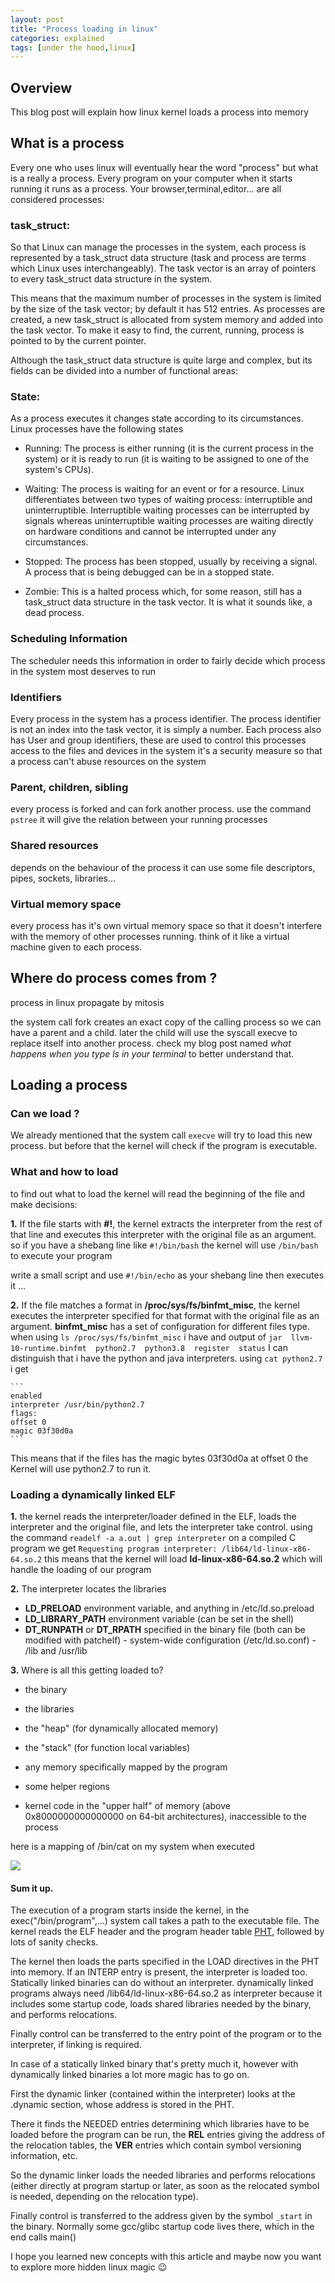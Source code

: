 ```yaml
---
layout: post
title: "Process loading in linux"
categories: explained
tags: [under the hood,linux]
---
```


## Overview

This blog post will explain how linux kernel loads a process into memory

## What is a process

Every one who uses linux will eventually hear the word "process" but what is a really a process. Every program on your computer when it starts
running it runs as a process. Your browser,terminal,editor... are all considered processes:

### task_struct: 

So that Linux can manage the processes in the system, each process is represented by a  task_struct  data structure (task and process are terms which Linux uses interchangeably). The  task  vector is an array of pointers to every  task_struct  data structure in the system.

This means that the maximum number of processes in the system is limited by the size of the  task  vector; by default it has 512 entries. As processes are created, a new  task_struct  is allocated from system memory and added into the  task  vector. To make it easy to find, the current, running, process is pointed to by the  current  pointer.

Although the task_struct  data structure is quite large and complex, but its fields can be divided into a number of functional areas:

### State: 

As a process executes it changes state according to its circumstances. Linux processes have the following states

- Running:
The process is either running (it is the current process in the system) or it is ready to run (it is waiting to be assigned to one of the system's CPUs).

- Waiting:
The process is waiting for an event or for a resource. Linux differentiates between two types of waiting process: interruptible and uninterruptible. Interruptible waiting processes can be interrupted by signals whereas uninterruptible waiting processes are waiting directly on hardware conditions and cannot be interrupted under any circumstances.

- Stopped:
The process has been stopped, usually by receiving a signal. A process that is being debugged can be in a stopped state.

- Zombie:
This is a halted process which, for some reason, still has a task_struct data structure in the task vector. It is what it sounds like, a dead process.

### Scheduling Information

The scheduler needs this information in order to fairly decide which process in the system most deserves to run

### Identifiers

Every process in the system has a process identifier. The process identifier is not an index into the task vector, it is simply a number. Each process also has User and group identifiers, these are used to control this processes access to the files and devices in the system
it's a security measure so that a process can't abuse resources on the system

### Parent, children, sibling

every process is forked and can fork another process. use the command ```pstree``` it will give the relation between your running processes

### Shared resources

depends on the behaviour of the process it can use some file descriptors, pipes, sockets, libraries...

### Virtual memory space

every process has it's own virtual memory space so that it doesn't interfere with the memory of other processes running. think of it like a virtual machine given to each process.

## Where do process comes from ?

process in linux propagate by mitosis

the system call fork creates an exact copy of the calling process so we can have a parent and a child. later the child will use the syscall execve to replace itself into another process. check my blog post named *what happens when you type ls in your terminal* to better understand that.

## Loading a process

### Can we load ?

We already mentioned that the system call ```execve``` will try to load this new process. but before that the kernel will check if the program is executable.

### What and how to load

to find out what to load the kernel will read the beginning of the file and make decisions:

**1.** If the file starts with **#!**, the kernel extracts the interpreter from the rest of that line and executes this interpreter with the original file as an argument. so if you have a shebang line like ```#!/bin/bash``` the kernel will use ```/bin/bash``` to execute your program

write a small script and use ```#!/bin/echo``` as your shebang line then executes it ...

**2.** If the file matches a format in **/proc/sys/fs/binfmt_misc**, the kernel executes the interpreter specified for that format with the original file as an argument. **binfmt_misc** has a set of configuration for different files type. when using ```ls /proc/sys/fs/binfmt_misc``` i have and output of ```jar  llvm-10-runtime.binfmt  python2.7  python3.8  register  status``` I can distinguish that i have the python and java interpreters. using ```cat python2.7``` i get 

    ```
    enabled
    interpreter /usr/bin/python2.7
    flags: 
    offset 0
    magic 03f30d0a
    ```

This means that if the files has the magic bytes 03f30d0a at offset 0 the Kernel will use python2.7 to run it.

### Loading a dynamically linked ELF

**1.** the kernel reads the interpreter/loader defined in the ELF, loads the interpreter and the original file, and lets the interpreter take control. using the command ```readelf -a a.out | grep interpreter``` on a compiled C program we get ```Requesting program interpreter: /lib64/ld-linux-x86-64.so.2``` this means that the kernel will load **ld-linux-x86-64.so.2** which will handle the loading of our program

**2.** The interpreter locates the libraries
    
  -  **LD_PRELOAD** environment variable, and anything in /etc/ld.so.preload
   - **LD_LIBRARY_PATH** environment variable (can be set in the shell)
   -  **DT_RUNPATH** or **DT_RPATH** specified in the binary file (both can be modified with patchelf)
    - system-wide configuration (/etc/ld.so.conf)
    - /lib and /usr/lib

**3.** Where is all this getting loaded to?

- the binary
    
-   the libraries
    
-   the "heap" (for dynamically allocated memory)
    
-   the "stack" (for function local variables)
    
-   any memory specifically mapped by the program
    
-   some helper regions
    
-   kernel code in the "upper half" of memory (above 0x8000000000000000 on 64-bit architectures), inaccessible to the process

  here is a mapping of /bin/cat on my system when executed
  
![](/assets/img/process-loading/mapping.png)  

#### Sum it up.

The execution of a program starts inside the kernel, in the exec("/bin/program",...) system call takes a path to the executable file. The kernel reads the ELF header and the program header table [PHT](https://docs.oracle.com/cd/E19683-01/816-1386/chapter6-83432/index.html#:~:text=An%20executable%20or%20shared%20object,described%20in%20%22Segment%20Contents%22.), followed by lots of sanity checks.

The kernel then loads the parts specified in the LOAD directives in the PHT into memory. If an INTERP entry is present, the interpreter is loaded too. Statically linked binaries can do without an interpreter. dynamically linked programs always need /lib64/ld-linux-x86-64.so.2 as interpreter because it includes some startup code, loads shared libraries needed by the binary, and performs relocations.

Finally control can be transferred to the entry point of the program or to the interpreter, if linking is required.

In case of a statically linked binary that's pretty much it, however with dynamically linked binaries a lot more magic has to go on.

First the dynamic linker (contained within the interpreter) looks at the .dynamic section, whose address is stored in the PHT.

There it finds the NEEDED entries determining which libraries have to be loaded before the program can be run, the **REL** entries giving the address of the relocation tables, the **VER** entries which contain symbol versioning information, etc.

So the dynamic linker loads the needed libraries and performs relocations (either directly at program startup or later, as soon as the relocated symbol is needed, depending on the relocation type).

Finally control is transferred to the address given by the symbol `_start` in the binary. Normally some gcc/glibc startup code lives there, which in the end calls main()

I hope you learned new concepts with this article and maybe now you want to explore more hidden linux magic :wink: 